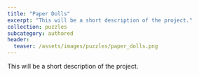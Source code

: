 ```yaml
---
title: "Paper Dolls"
excerpt: "This will be a short description of the project."
collection: puzzles
subcategory: authored
header: 
  teaser: /assets/images/puzzles/paper_dolls.png
---
```


This will be a short description of the project.